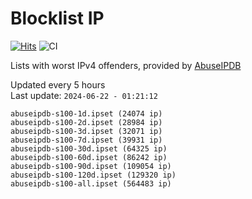 # Blocklist IP

[![Hits](https://hits.seeyoufarm.com/api/count/incr/badge.svg?url=https%3A%2F%2Fgithub.com%2Fborestad%2Fblocklist-ip%2F&count_bg=%2379C83D&title_bg=%23555555&icon=&icon_color=%23E7E7E7&title=hits&edge_flat=false)](https://hits.seeyoufarm.com)  ![CI](https://img.shields.io/github/workflow/status/borestad/blocklist-ip/CI?style=flat-square)

Lists with worst IPv4 offenders, provided by [AbuseIPDB](https://www.abuseipdb.com/)

<!-- FOOTER-PLACEHOLDER -->
Updated every 5 hours<br>
Last update: `2024-06-22 - 01:21:12`
```
abuseipdb-s100-1d.ipset (24074 ip)
abuseipdb-s100-2d.ipset (28984 ip)
abuseipdb-s100-3d.ipset (32071 ip)
abuseipdb-s100-7d.ipset (39931 ip)
abuseipdb-s100-30d.ipset (64325 ip)
abuseipdb-s100-60d.ipset (86242 ip)
abuseipdb-s100-90d.ipset (109054 ip)
abuseipdb-s100-120d.ipset (129320 ip)
abuseipdb-s100-all.ipset (564483 ip)
```
